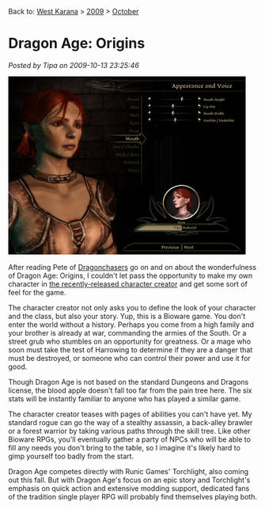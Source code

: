Back to: [West Karana](/posts/westkarana.md) > [2009](/posts/2009/westkarana.md) > [October](./westkarana.md)
# Dragon Age: Origins

*Posted by Tipa on 2009-10-13 23:25:46*

[![Dragon Age Origins character](../../../uploads/2009/10/DAOCharacterCreator-2009-10-13-23-48-16-58-480x360.jpg "Dragon Age Origins character")](../../../uploads/2009/10/DAOCharacterCreator-2009-10-13-23-48-16-58.jpg)

After reading Pete of [Dragonchasers](http://dragonchasers.com/) go on and on about the wonderfulness of Dragon Age: Origins, I couldn't let pass the opportunity to make my own character in [the recently-released character creator](http://dragonchasers.com/2009/10/13/dragon-age-character-creator-released-and-a-word-about-gameplay/) and get some sort of feel for the game.

The character creator not only asks you to define the look of your character and the class, but also your story. Yup, this is a Bioware game. You don't enter the world without a history. Perhaps you come from a high family and your brother is already at war, commanding the armies of the South. Or a street grub who stumbles on an opportunity for greatness. Or a mage who soon must take the test of Harrowing to determine if they are a danger that must be destroyed, or someone who can control their power and use it for good.

Though Dragon Age is not based on the standard Dungeons and Dragons license, the blood apple doesn't fall too far from the pain tree here. The six stats will be instantly familiar to anyone who has played a similar game.

The character creator teases with pages of abilities you can't have yet. My standard rogue can go the way of a stealthy assassin, a back-alley brawler or a forest warrior by taking various paths through the skill tree. Like other Bioware RPGs, you'll eventually gather a party of NPCs who will be able to fill any needs you don't bring to the table, so I imagine it's likely hard to gimp yourself too badly from the start.

Dragon Age competes directly with Runic Games' Torchlight, also coming out this fall. But with Dragon Age's focus on an epic story and Torchlight's emphasis on quick action and extensive modding support, dedicated fans of the tradition single player RPG will probably find themselves playing both.

